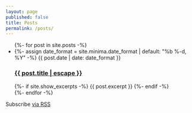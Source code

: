 ```yaml
---
layout: page
published: false
title: Posts
permalink: /posts/
---
```

<ul class="post-list">
  {%- for post in site.posts -%}
  <li>
    {%- assign date_format = site.minima.date_format | default: "%b %-d, %Y" -%}
    <span class="post-meta">{{ post.date | date: date_format }}</span>
    <h3>
      <a class="post-link" href="{{ post.url | relative_url }}">
        {{ post.title | escape }}
      </a>
    </h3>
    {%- if site.show_excerpts -%}
      {{ post.excerpt }}
    {%- endif -%}
  </li>
  {%- endfor -%}
</ul>

<p class="rss-subscribe">Subscribe <a href="{{ "/feed.xml" | relative_url }}">via RSS</a></p>